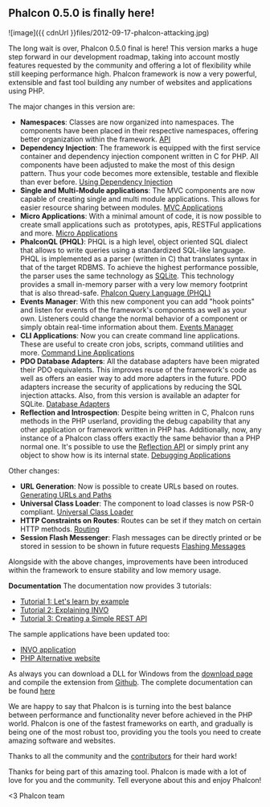 ## Phalcon 0.5.0 is finally here!

![image]({{ cdnUrl }}files/2012-09-17-phalcon-attacking.jpg)

The long wait is over, Phalcon 0.5.0 final is here! This version marks a huge step forward in our development roadmap, taking into account mostly features requested by the community and offering a lot of flexibility while still keeping performance high. Phalcon framework is now a very powerful, extensible and fast tool building any number of websites and applications using PHP.

The major changes in this version are:

- **Namespaces**: Classes are now organized into namespaces. The components have been placed in their respective namespaces, offering better organization within the framework. [API](https://api.phalconphp.com)
- **Dependency Injection**: The framework is equipped with the first service container and dependency injection component written in C for PHP. All components have been adjusted to make the most of this design pattern. Thus your code becomes more extensible, testable and flexible than ever before. [Using Dependency Injection](https://docs.phalconphp.com/en/latest/reference/di.html)
- **Single and Multi-Module applications**: The MVC components are now capable of creating single and multi module applications. This allows for easier resource sharing between modules. [MVC Applications](https://docs.phalconphp.com/en/latest/reference/mvc.html)
- **Micro Applications**: With a minimal amount of code, it is now possible to create small applications such as  prototypes, apis, RESTFul applications and more. [Micro Applications](https://docs.phalconphp.com/en/latest/reference/micro.html)
- **PhalconQL (PHQL)**: PHQL is a high level, object oriented SQL dialect that allows to write queries using a standardized SQL-like language. PHQL is implemented as a parser (written in C) that translates syntax in that of the target RDBMS. To achieve the highest performance possible, the parser uses the same technology as [SQLite](http://en.wikipedia.org/wiki/Lemon_Parser_Generator). This technology provides a small in-memory parser with a very low memory footprint that is also thread-safe. [Phalcon Query Language (PHQL)](https://docs.phalconphp.com/en/latest/reference/phql.html)
- **Events Manager**: With this new component you can add "hook points" and listen for events of the framework's components as well as your own. Listeners could change the normal behavior of a component or simply obtain real-time information about them. [Events Manager](https://docs.phalconphp.com/en/latest/reference/events.html)
- **CLI Applications**: Now you can create command line applications. These are useful to create cron jobs, scripts, command utilities and more. [Command Line Applications](https://docs.phalconphp.com/en/latest/reference/cli.html)
- **PDO Database Adapters**: All the database adapters have been migrated their PDO equivalents. This improves reuse of the framework's code as well as offers an easier way to add more adapters in the future. PDO adapters increase the security of applications by reducing the SQL injection attacks. Also, from this version is available an adapter for SQLite. [Database Adapters](https://docs.phalconphp.com/en/latest/reference/db.html#database-adapters)
- **Reflection and Introspection**: Despite being written in C, Phalcon runs methods in the PHP userland, providing the debug capability that any other application or framework written in PHP has. Additionally, now, any instance of a Phalcon class offers exactly the same behavior than a PHP normal one. It's possible to use the [Reflection API](http://www.php.net/manual/en/book.reflection.php) or simply print any object to show how is its internal state. [Debugging Applications](https://docs.phalconphp.com/en/latest/reference/debug.html)

Other changes:

- **URL Generation**: Now is possible to create URLs based on routes. [Generating URLs and Paths](https://docs.phalconphp.com/en/latest/reference/url.html)
- **Universal Class Loader**: The component to load classes is now PSR-0 compliant. [Universal Class Loader](https://docs.phalconphp.com/en/latest/reference/loader.html)
- **HTTP Constraints on Routes**: Routes can be set if they match on certain HTTP methods. [Routing](https://docs.phalconphp.com/en/latest/reference/routing.html)
- **Session Flash Messenger**: Flash messages can be directly printed or be stored in session to be shown in future requests [Flashing Messages](https://docs.phalconphp.com/en/latest/reference/flash.html)

Alongside with the above changes, improvements have been introduced within the framework to ensure stability and low memory usage.

**Documentation**
The documentation now provides 3 tutorials:

- [Tutorial 1: Let's learn by example](https://docs.phalconphp.com/en/latest/reference/tutorial.html)
- [Tutorial 2: Explaining INVO](https://docs.phalconphp.com/en/latest/reference/tutorial-invo.html)
- [Tutorial 3: Creating a Simple REST API](https://docs.phalconphp.com/en/latest/reference/tutorial-rest.html)

The sample applications have been updated too:

- [INVO application](https://blog.phalconphp.com/post/invo-a-sample-application)
- [PHP Alternative website](https://blog.phalconphp.com/post/sample-application-php-alternative-site)

As always you can download a DLL for Windows from the [download page](https://phalconphp.com/download) and compile the extension from [Github](https://github.com/phalcon/cphalcon/). The complete documentation can be found [here](https://docs.phalconphp.com/)

We are happy to say that Phalcon is is turning into the best balance between performance and functionality never before achieved in the PHP world. Phalcon is one of the fastest frameworks on earth, and gradually is being one of the most robust too, providing you the tools you need to create amazing software and websites.

Thanks to all the community and the [contributors](https://github.com/phalcon/cphalcon/graphs/contributors?from=2012-07-30&to=2012-09-15&type=c) for their hard work!

Thanks for being part of this amazing tool. Phalcon is made with a lot of love for you and the community. Tell everyone about this and enjoy Phalcon!

<3 Phalcon team

